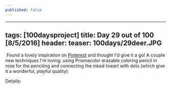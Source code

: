 ```yaml
---
published: false
---
```

---
tags: [100daysproject]
title: Day 29 out of 100 [8/5/2016]
header:
  teaser: 100days/29deer.JPG
---

<img src="{{ site.url }}{{ site.baseurl }}/images/100days/29deer.JPG" alt="">
Found a lovely inspiration on <a href="https://www.pinterest.com/pin/513621532486019502/" target="_blank">Pinterest</a> and thought I'd give it a go!  A couple new techniques I'm loving: using Prismacolor erasable coloring pencil in rose for the penciling and connecting the inked lineart with dots (which give it a wonderful, playful quality).

Details:
<img src="{{ site.url }}{{ site.baseurl }}/images/100days/29deer_b.JPG" alt="">